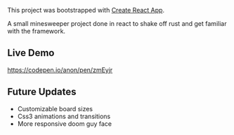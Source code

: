 This project was bootstrapped with [Create React App](https://github.com/facebook/create-react-app).

A small minesweeper project done in react to shake off rust and get familiar with the framework.

## Live Demo
https://codepen.io/anon/pen/zmEyjr

## Future Updates
 - Customizable board sizes
 - Css3 animations and transitions
 - More responsive doom guy face
